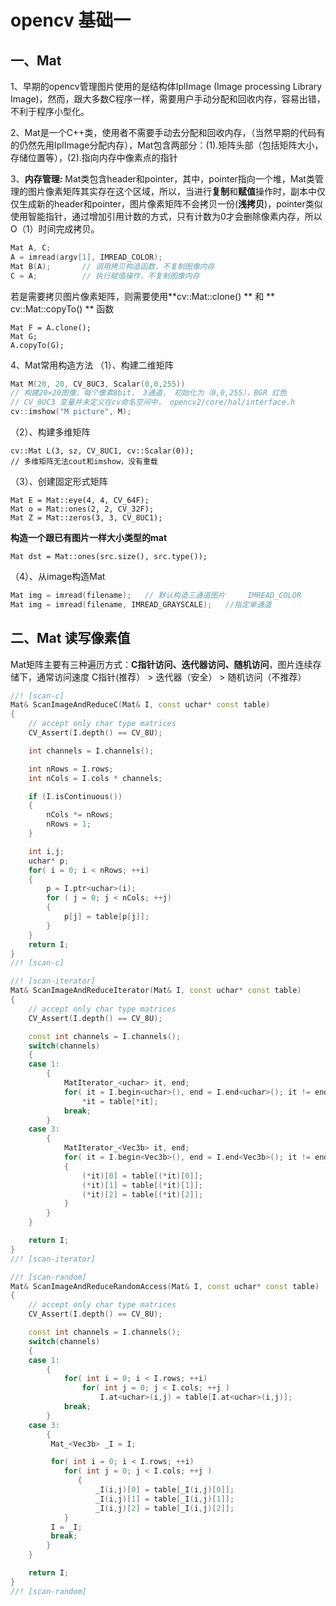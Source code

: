 # opencv 基础一
## 一、Mat
1、早期的opencv管理图片使用的是结构体IplImage (Image processing Library Image)，然而，跟大多数C程序一样，需要用户手动分配和回收内存，容易出错，不利于程序小型化。

2、Mat是一个C++类，使用者不需要手动去分配和回收内存，（当然早期的代码有的仍然先用IplImage分配内存），Mat包含两部分：(1).矩阵头部（包括矩阵大小，存储位置等），(2).指向内存中像素点的指针

3、**内存管理:** Mat类包含header和pointer，其中，pointer指向一个堆，Mat类管理的图片像素矩阵其实存在这个区域，所以，当进行**复制**和**赋值**操作时，副本中仅仅生成新的header和pointer，图片像素矩阵不会拷贝一份(**浅拷贝**)，pointer类似使用智能指针，通过增加引用计数的方式，只有计数为0才会删除像素内存，所以O（1）时间完成拷贝。
```c++
Mat A, C;
A = imread(argv[1], IMREAD_COLOR);
Mat B(A);  		// 调用拷贝构造函数，不复制图像内存
C = A;			// 执行赋值操作，不复制图像内存
```
若是需要拷贝图片像素矩阵，则需要使用**cv::Mat::clone() ** 和 ** cv::Mat::copyTo() ** 函数
```
Mat F = A.clone();
Mat G;
A.copyTo(G);
```

4、Mat常用构造方法
（1）、构建二维矩阵
```c++
Mat M(20, 20, CV_8UC3, Scalar(0,0,255))  
// 构建20×20图像，每个像素8bit， 3通道， 初始化为（0,0,255），BGR 红色
// CV_8UC3 变量并未定义在cv命名空间中， opencv2/core/hal/interface.h
cv::imshow("M picture", M);
```
（2）、构建多维矩阵
```
cv::Mat L(3, sz, CV_8UC1, cv::Scalar(0));
// 多维矩阵无法cout和imshow，没有重载
```
（3）、创建固定形式矩阵
```
Mat E = Mat::eye(4, 4, CV_64F);
Mat o = Mat::ones(2, 2, CV_32F);
Mat Z = Mat::zeros(3, 3, CV_8UC1);
```
**构造一个跟已有图片一样大小类型的mat**
```
Mat dst = Mat::ones(src.size(), src.type());
```
（4）、从image构造Mat
```c++
Mat img = imread(filename);   // 默认构造三通道图片     IMREAD_COLOR
Mat img = imread(filename, IMREAD_GRAYSCALE);   //指定单通道
```

## 二、Mat 读写像素值
Mat矩阵主要有三种遍历方式：**C指针访问、迭代器访问、随机访问**，图片连续存储下，通常访问速度 C指针(推荐） > 迭代器（安全） > 随机访问（不推荐）
```c++
//! [scan-c]
Mat& ScanImageAndReduceC(Mat& I, const uchar* const table)
{
    // accept only char type matrices
    CV_Assert(I.depth() == CV_8U);

    int channels = I.channels();

    int nRows = I.rows;
    int nCols = I.cols * channels;

    if (I.isContinuous())
    {
        nCols *= nRows;
        nRows = 1;
    }

    int i,j;
    uchar* p;
    for( i = 0; i < nRows; ++i)
    {
        p = I.ptr<uchar>(i);
        for ( j = 0; j < nCols; ++j)
        {
            p[j] = table[p[j]];
        }
    }
    return I;
}
//! [scan-c]

//! [scan-iterator]
Mat& ScanImageAndReduceIterator(Mat& I, const uchar* const table)
{
    // accept only char type matrices
    CV_Assert(I.depth() == CV_8U);

    const int channels = I.channels();
    switch(channels)
    {
    case 1:
        {
            MatIterator_<uchar> it, end;
            for( it = I.begin<uchar>(), end = I.end<uchar>(); it != end; ++it)
                *it = table[*it];
            break;
        }
    case 3:
        {
            MatIterator_<Vec3b> it, end;
            for( it = I.begin<Vec3b>(), end = I.end<Vec3b>(); it != end; ++it)
            {
                (*it)[0] = table[(*it)[0]];
                (*it)[1] = table[(*it)[1]];
                (*it)[2] = table[(*it)[2]];
            }
        }
    }

    return I;
}
//! [scan-iterator]

//! [scan-random]
Mat& ScanImageAndReduceRandomAccess(Mat& I, const uchar* const table)
{
    // accept only char type matrices
    CV_Assert(I.depth() == CV_8U);

    const int channels = I.channels();
    switch(channels)
    {
    case 1:
        {
            for( int i = 0; i < I.rows; ++i)
                for( int j = 0; j < I.cols; ++j )
                    I.at<uchar>(i,j) = table[I.at<uchar>(i,j)];
            break;
        }
    case 3:
        {
         Mat_<Vec3b> _I = I;

         for( int i = 0; i < I.rows; ++i)
            for( int j = 0; j < I.cols; ++j )
               {
                   _I(i,j)[0] = table[_I(i,j)[0]];
                   _I(i,j)[1] = table[_I(i,j)[1]];
                   _I(i,j)[2] = table[_I(i,j)[2]];
            }
         I = _I;
         break;
        }
    }

    return I;
}
//! [scan-random]
```
